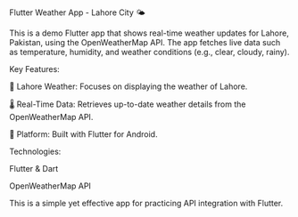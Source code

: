 Flutter Weather App - Lahore City 🌤️

This is a demo Flutter app that shows real-time weather updates for Lahore, Pakistan, using the OpenWeatherMap API. The app fetches live data such as temperature, humidity, and weather conditions (e.g., clear, cloudy, rainy).


Key Features:

📍 Lahore Weather: Focuses on displaying the weather of Lahore.

🌡️ Real-Time Data: Retrieves up-to-date weather details from the OpenWeatherMap API.

📱 Platform: Built with Flutter for Android.

Technologies:

Flutter & Dart

OpenWeatherMap API

This is a simple yet effective app for practicing API integration with Flutter.
